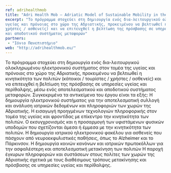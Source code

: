 ```yaml
---
ref: adrihealthmob
title: "Adri Health Mob – Adriatic Model of Sustainable Mobility in the health & Care Sector"
excerpt: "Το πρόγραμμα στοχεύει στη δημιουργία ενός δια-λειτουργικού ολοκληρωμένου ηλεκτρονικού συστήματος στον τομέα της 
υγείας και πρόνοιας στο χώρο της Αδριατικής, προκειμένου να βελτιωθεί η κινητικότητα των πολιτών (κάτοικοι / τουρίστες / 
χρήστες / ασθενείς) και να επιτευχθεί η βελτίωση της πρόσβασης σε υπηρεσίες υγείας και περίθαλψης, μέσω ενός αποτελεσματικού 
και αποδοτικού συστήματος μεταφορών"
partners:
 - "Ιόνιο Πανεπιστήμιο"
web: "http://adrihealthmob.eu/"
---
```


Το πρόγραμμα στοχεύει στη δημιουργία ενός δια-λειτουργικού ολοκληρωμένου ηλεκτρονικού συστήματος στον τομέα της υγείας και 
πρόνοιας στο χώρο της Αδριατικής, προκειμένου να βελτιωθεί η κινητικότητα των πολιτών (κάτοικοι / τουρίστες / χρήστες / ασθενείς)
και να επιτευχθεί η βελτίωση της πρόσβασης σε υπηρεσίες υγείας και περίθαλψης, μέσω ενός αποτελεσματικού και αποδοτικού συστήματος
μεταφορών. Συγκεκριμένα τα αντικείμενα του έργου είναι τα εξής: Η δημιουργία ηλεκτρονικού συστήματος για την αποτελεσματική
συλλογή και ανάλυση ιατρικών δεδομένων και πληροφοριών των χωρών της Αδριατικής. Η εισαγωγή προηγμένων τεχνολογιών πληροφορικής
στον τομέα της υγείας και φροντίδας με επίκεντρο την κινητικότητα των πολιτών. Ο εκσυγχρονισμός και η προσαρμογή των υφιστάμενων
φυσικών υποδομών που σχετίζονται άμεσα ή έμμεσα με την κινητικότητα των πολιτών. Η δημιουργία ιατρικού ηλεκτρονικού φακέλου για 
ασθενείς που πάσχουν από νευροεκφυλιστικές παθήσεις, όπως το Alzheimer και το Πάρκινσον. Η δημιουργία κοινών κανόνων και ιατρικών
πρωτοκόλλων για την ασφαλέστερη και αποτελεσματική μετακίνηση των πολιτών Η παροχή έγκυρων πληροφοριών και συστάσεων στους
πολίτες των χωρών της Αδριατικής σχετικά με τους διαθέσιμους τρόπους μετακίνησης και πρόσβασης σε υπηρεσίες υγείας και περίθαλψης.